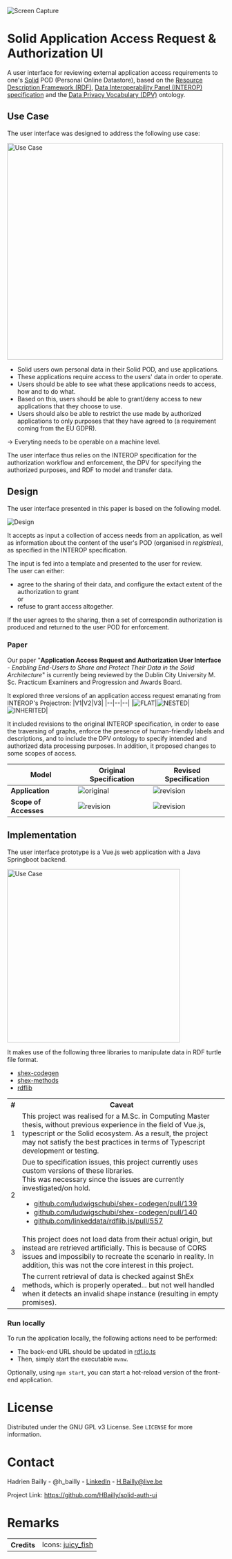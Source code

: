 ![Screen Capture](./docs/screen_captures/small.png)

# Solid Application Access Request & Authorization UI
A user interface for reviewing external application access requirements to one's [Solid](https://solidproject.org) POD (Personal Online Datastore), based on the [Resource Description Framework (RDF)](https://www.w3.org/TR/PR-rdf-syntax/Overview.html), [Data Interoperability Panel (INTEROP) specification](https://solid.github.io/data-interoperability-panel/specification/) and the [Data Privacy Vocabulary (DPV)](https://w3c.github.io/dpv/dpv-owl/) ontology.

## Use Case
The user interface was designed to address the following use case:

<img src="./docs/design/use-case.png" alt="Use Case" width="500"/>

* Solid users own personal data in their Solid POD, and use applications.
* These applications require access to the users' data in order to operate.
* Users should be able to see what these applications needs to access, how and to do what.
* Based on this, users should be able to grant/deny access to new applications that they choose to use.
* Users should also be able to restrict the use made by authorized applications to only purposes that they have agreed to (a requirement coming from the EU GDPR).

→ Everyting needs to be operable on a machine level.

The user interface thus relies on the INTEROP specification for the authorization workflow and enforcement, the DPV for specifying the authorized purposes, and RDF to model and transfer data.

## Design
The user interface presented in this paper is based on the following model.

![Design](./docs/design/model.png)

It accepts as input a collection of access needs from an application, as well as information about the content of the user's POD (organised in _registries_), as specified in the INTEROP specification.

The input is fed into a template and presented to the user for review.  
The user can either:
* agree to the sharing of their data, and configure the extact extent of the authorization to grant  
or
* refuse to grant access altogether.

If the user agrees to the sharing, then a set of correspondin authorization is produced and returned to the user POD for enforcement.

### Paper
Our paper "**Application Access Request and Authorization User Interface** - _Enabling End-Users to Share and Protect Their Data in the Solid Architecture_" is currently being reviewed by the Dublin City University M. Sc. Practicum Examiners and Progression and Awards Board.

It explored three versions of an application access request emanating from INTEROP's Projectron:
|V1|V2|V3|
|--|--|--|
|![FLAT](./docs/scenarios/FLAT.png)|![NESTED](./docs/scenarios/NESTED.png)|![INHERITED](./docs/scenarios/INHERITED.png)|

It included revisions to the original INTEROP specification, in order to ease the traversing of graphs, enforce the presence of human-friendly labels and descriptions, and to include the DPV ontology to specify intended and authorized data processing purposes. In addition, it proposed changes to some scopes of access.

|Model|Original Specification|Revised Specification|
|-|-|-|
|**Application**|![original](./docs/revisions/application-context.png)|![revision](./docs/revisions/application-context-revised.png)|
|**Scope of Accesses**|![revision](./docs/revisions/scopes.png)|![revision](./docs/revisions/scopes-revised.png)|

## Implementation
The user interface prototype is a Vue.js web application with a Java Springboot backend.

<img src="./docs/design/overview.png" alt="Use Case" width="400"/>

It makes use of the following three libraries to manipulate data in RDF turtle file format.
* [shex-codegen](https://github.com/ludwigschubi/shex-codegen/)
* [shex-methods](https://github.com/ludwigschubi/shex-methods/)
* [rdflib](https://github.com/linkeddata/rdflib.js)

<table>
  <tr>
    <th>#</th><th>Caveat</th>
    </tr>
    <tr>
    <td>1</td>
    <td>This project was realised for a M.Sc. in Computing Master thesis, without previous experience in the field of Vue.js, typescript or the Solid ecosystem. As a result, the project may not satisfy the best practices in terms of Typescript development or testing.</td>
    </tr>
    <tr>
    <td>2</td>
    <td>Due to specification issues, this project currently uses custom versions of these libraries.<br>This was necessary since the issues are currently investigated/on hold.
    <ul>
    <li> <a href="https://github.com/ludwigschubi/shex-codegen/pull/139">github.com/ludwigschubi/shex-codegen/pull/139</a></li>
    <li> <a href="https://github.com/ludwigschubi/shex-codegen/pull/140">github.com/ludwigschubi/shex-codegen/pull/140</a></li>
    <li> <a href="https://github.com/linkeddata/rdflib.js/pull/557">github.com/linkeddata/rdflib.js/pull/557</a></li>
    </ul>
    </td>
    </tr>
    <tr>
    <td>3</td>
    <td>This project does not load data from their actual origin, but instead are retrieved artificially. This is because of CORS issues and impossibily to recreate the scenario in reality. In addition, this was not the core interest in this project.</td>
    </tr>
    <tr>
    <td>4</td>
    <td>The current retrieval of data is checked against ShEx methods, which is properly operated... but not well handled when it detects an invalid shape instance (resulting in empty promises).</td>
    </tr>
</table>

### Run locally
To run the application locally, the following actions need to be performed:
* The back-end URL should be updated in [rdf.io.ts](https://github.com/HBailly/solid-auth-ui/blob/main/src/main/webapp/app/shared/rdf/rdf.io.ts)
* Then, simply start the executable `mvnw`.

Optionally, using `npm start`, you can start a hot-reload version of the front-end application.


# License
Distributed under the GNU GPL v3 License. See `LICENSE` for more information.


# Contact
Hadrien Bailly - @h_bailly - [LinkedIn](https://www.linkedin.com/in/baillyhadrien/) - H.Bailly@live.be

Project Link: https://github.com/HBailly/solid-auth-ui


# Remarks

<table>
  <tr>
    <th>Credits</th>
    <td>Icons: <a href="https://www.flaticon.com/authors/juicy-fish/">juicy_fish</a></td>
    </tr>
</table>

